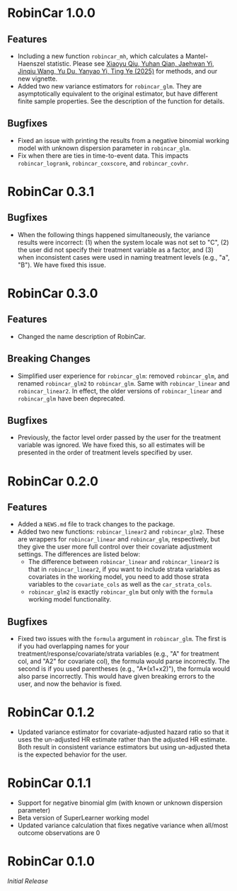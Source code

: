 # RobinCar 1.0.0

## Features

* Including a new function `robincar_mh`, which calculates a Mantel-Haenszel statistic. Please see [Xiaoyu Qiu, Yuhan Qian, Jaehwan Yi, Jinqiu Wang, Yu Du, Yanyao Yi, Ting Ye (2025)](https://arxiv.org/pdf/2408.12541) for methods,
and our new vignette.
* Added two new variance estimators for `robincar_glm`. They are asymptotically equivalent to the original estimator, but have different finite sample properties. See the description of the function for details.

## Bugfixes

* Fixed an issue with printing the results from a negative binomial working model with unknown dispersion parameter in `robincar_glm`.
* Fix when there are ties in time-to-event data. This impacts `robincar_logrank`, `robincar_coxscore`, and `robincar_covhr`.

# RobinCar 0.3.1

## Bugfixes

* When the following things happened simultaneously, the variance results were incorrect: (1) when the system locale was not set to "C", (2) the user did not specify their treatment variable as a factor, and (3) when inconsistent cases were used in naming treatment levels (e.g., "a", "B"). We have fixed this issue.

# RobinCar 0.3.0

## Features

* Changed the name description of RobinCar.

## Breaking Changes

* Simplified user experience for `robincar_glm`: removed `robincar_glm`,
and renamed `robincar_glm2` to `robincar_glm`. Same with `robincar_linear` and `robincar_linear2`. In effect,
the older versions of `robincar_linear` and `robincar_glm` have been deprecated.

## Bugfixes

* Previously, the factor level order passed by the user for the treatment variable was ignored. We have fixed this,
so all estimates will be presented in the order of treatment levels specified by user.

# RobinCar 0.2.0

## Features

* Added a `NEWS.md` file to track changes to the package.
* Added two new functions: `robincar_linear2` and `robincar_glm2`. These are wrappers for `robincar_linear` and `robincar_glm`, respectively, but they give the user more full control over their covariate adjustment settings. The differences are listed below:
  * The difference between `robincar_linear` and `robincar_linear2` is that in `robincar_linear2`, if you want to include strata variables as covariates in the working model, you need to add those strata variables to the `covariate_cols` as well as the `car_strata_cols`.
  * `robincar_glm2` is exactly `robincar_glm` but only with the `formula` working model functionality.

## Bugfixes

* Fixed two issues with the `formula` argument in `robincar_glm`. The first is if you had overlapping names for your treatment/response/covariate/strata variables (e.g., "A" for treatment col, and "A2" for covariate col), the formula would parse incorrectly. The second is if you used parentheses (e.g., "A*(x1+x2)"), the formula would also parse incorrectly. This would have given breaking errors to the user, and now the behavior is fixed.

# RobinCar 0.1.2

* Updated variance estimator for covariate-adjusted hazard ratio so that it uses the un-adjusted HR estimate rather than the adjusted HR estimate. Both result in consistent variance estimators but using un-adjusted theta is the expected behavior for the user.

# RobinCar 0.1.1

* Support for negative binomial glm (with known or unknown dispersion parameter)
* Beta version of SuperLearner working model
* Updated variance calculation that fixes negative variance when all/most outcome observations are 0

# RobinCar 0.1.0

*Initial Release*

